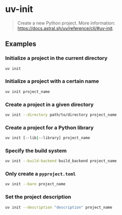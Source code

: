 # uv-init

> Create a new Python project. More information: <https://docs.astral.sh/uv/reference/cli/#uv-init>.

## Examples

### Initialize a project in the current directory

```bash
uv init
```

### Initialize a project with a certain name

```bash
uv init project_name
```

### Create a project in a given directory

```bash
uv init --directory path/to/directory project_name
```

### Create a project for a Python library

```bash
uv init [--lib|--library] project_name
```

### Specify the build system

```bash
uv init --build-backend build_backend project_name
```

### Only create a `pyproject.toml`

```bash
uv init --bare project_name
```

### Set the project description

```bash
uv init --description "description" project_name
```
